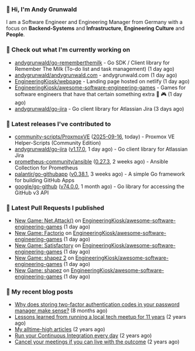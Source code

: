 ### 👋 Hi, I'm Andy Grunwald

I am a Software Engineer and Engineering Manager from Germany with a focus on **Backend-Systems** and **Infrastructure**, **Engineering Culture** and **People**.

### 👷 Check out what I'm currently working on


- [andygrunwald/go-rememberthemilk](https://github.com/andygrunwald/go-rememberthemilk) - Go SDK / Client library for Remember The Milk (To-do list and task management) (1 day ago)
- [andygrunwald/andygrunwald.com](https://github.com/andygrunwald/andygrunwald.com) - andygrunwald.com (1 day ago)
- [EngineeringKiosk/webpage](https://github.com/EngineeringKiosk/webpage) - Landing page hosted on netlify (1 day ago)
- [EngineeringKiosk/awesome-software-engineering-games](https://github.com/EngineeringKiosk/awesome-software-engineering-games) - Games for software engineers that have that certain something extra 👾 🎮 (1 day ago)
- [andygrunwald/go-jira](https://github.com/andygrunwald/go-jira) - Go client library for Atlassian Jira (3 days ago)

### 🔭 Latest releases I've contributed to


- [community-scripts/ProxmoxVE](https://github.com/community-scripts/ProxmoxVE) ([2025-09-16](https://github.com/community-scripts/ProxmoxVE/releases/tag/2025-09-16), today) - Proxmox VE Helper-Scripts (Community Edition) 
- [andygrunwald/go-jira](https://github.com/andygrunwald/go-jira) ([v1.17.0](https://github.com/andygrunwald/go-jira/releases/tag/v1.17.0), 1 day ago) - Go client library for Atlassian Jira
- [prometheus-community/ansible](https://github.com/prometheus-community/ansible) ([0.27.3](https://github.com/prometheus-community/ansible/releases/tag/0.27.3), 2 weeks ago) - Ansible Collection for Prometheus
- [palantir/go-githubapp](https://github.com/palantir/go-githubapp) ([v0.38.1](https://github.com/palantir/go-githubapp/releases/tag/v0.38.1), 3 weeks ago) - A simple Go framework for building GitHub Apps
- [google/go-github](https://github.com/google/go-github) ([v74.0.0](https://github.com/google/go-github/releases/tag/v74.0.0), 1 month ago) - Go library for accessing the GitHub v3 API

### 🔨 Latest Pull Requests I published


- [New Game: Net.Attack()](https://github.com/EngineeringKiosk/awesome-software-engineering-games/pull/10) on [EngineeringKiosk/awesome-software-engineering-games](https://github.com/EngineeringKiosk/awesome-software-engineering-games) (1 day ago)
- [New Game: Factorio](https://github.com/EngineeringKiosk/awesome-software-engineering-games/pull/9) on [EngineeringKiosk/awesome-software-engineering-games](https://github.com/EngineeringKiosk/awesome-software-engineering-games) (1 day ago)
- [New Game: Satisfactory](https://github.com/EngineeringKiosk/awesome-software-engineering-games/pull/8) on [EngineeringKiosk/awesome-software-engineering-games](https://github.com/EngineeringKiosk/awesome-software-engineering-games) (1 day ago)
- [New Game: shapez 2](https://github.com/EngineeringKiosk/awesome-software-engineering-games/pull/7) on [EngineeringKiosk/awesome-software-engineering-games](https://github.com/EngineeringKiosk/awesome-software-engineering-games) (1 day ago)
- [New Game: shapez](https://github.com/EngineeringKiosk/awesome-software-engineering-games/pull/6) on [EngineeringKiosk/awesome-software-engineering-games](https://github.com/EngineeringKiosk/awesome-software-engineering-games) (1 day ago)

### 📝 My recent blog posts


- [Why does storing two-factor authentication codes in your password manager make sense?](https://andygrunwald.com/blog/why-does-storing-two-factor-authentication-codes-in-your-password-manager-make-sense/) (8 months ago)
- [Lessons learned from running a local tech meetup for 11 years](https://andygrunwald.com/blog/lessons-learned-from-running-a-local-tech-meetup-for-11-years/) (2 years ago)
- [My alltime-high articles](https://andygrunwald.com/blog/my-all-time-high-articles/) (2 years ago)
- [Run your Continuous Integration every day](https://andygrunwald.com/blog/run-your-continuous-integration-every-day/) (2 years ago)
- [Cancel your meetings if you can live with the outcome](https://andygrunwald.com/blog/cancel-your-meetings-if-you-can-live-with-the-outcome/) (2 years ago)
